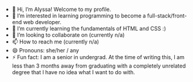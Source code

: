 - 👋 Hi, I’m Alyssa! Welcome to my profile.
- 👀 I’m interested in learning programming to become a full-stack/front-end web developer.
- 🌱 I’m currently learning the fundamentals of HTML and CSS :)
- 💞️ I’m looking to collaborate on (currently n/a)
- 📫 How to reach me (currently n/a)
- 😄 Pronouns: she/her / any
- ⚡ Fun fact: I am a senior in undergrad. At the time of writing this, I am less than 3 months away from graduating with a completely unrelated degree that I have no idea what I want to do with.

<!---
alyssalh2002/alyssalh2002 is a ✨ special ✨ repository because its `README.md` (this file) appears on your GitHub profile.
You can click the Preview link to take a look at your changes.
--->
